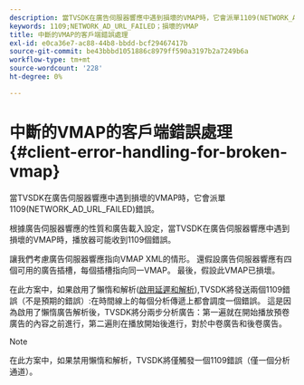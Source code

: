 ```yaml
---
description: 當TVSDK在廣告伺服器響應中遇到損壞的VMAP時，它會派單1109(NETWORK_AD_URL_FAILED)錯誤。
keywords: 1109;NETWORK_AD_URL_FAILED；損壞的VMAP
title: 中斷的VMAP的客戶端錯誤處理
exl-id: e0ca36e7-ac88-44b8-bbdd-bcf29467417b
source-git-commit: be43bbbd1051886c8979ff590a3197b2a7249b6a
workflow-type: tm+mt
source-wordcount: '228'
ht-degree: 0%

---
```


# 中斷的VMAP的客戶端錯誤處理 {#client-error-handling-for-broken-vmap}

當TVSDK在廣告伺服器響應中遇到損壞的VMAP時，它會派單1109(NETWORK_AD_URL_FAILED)錯誤。

根據廣告伺服器響應的性質和廣告載入設定，當TVSDK在廣告伺服器響應中遇到損壞的VMAP時，播放器可能收到1109個錯誤。

讓我們考慮廣告伺服器響應指向VMAP XML的情形。 還假設廣告伺服器響應有四個可用的廣告插槽，每個插槽指向同一VMAP。 最後，假設此VMAP已損壞。

在此方案中，如果啟用了懶惰和解析([啟用延遲和解析](../../../../tvsdk-3x-android-prog/android-3x-advertising/ad-insertion/c-lazy-ad-resolving/t-enable-lazy-ad-resolving.md)),TVSDK將發送兩個1109錯誤（不是預期的錯誤）:在時間線上的每個分析傳遞上都會調度一個錯誤。 這是因為啟用了懶惰廣告解析後，TVSDK將分兩步分析廣告：第一遍就在開始播放預卷廣告的內容之前進行，第二遍則在播放開始後進行，對於中卷廣告和後卷廣告。

>[!NOTE]
>
>在此方案中，如果禁用懶惰和解析，TVSDK將僅觸發一個1109錯誤（僅一個分析通道）。
